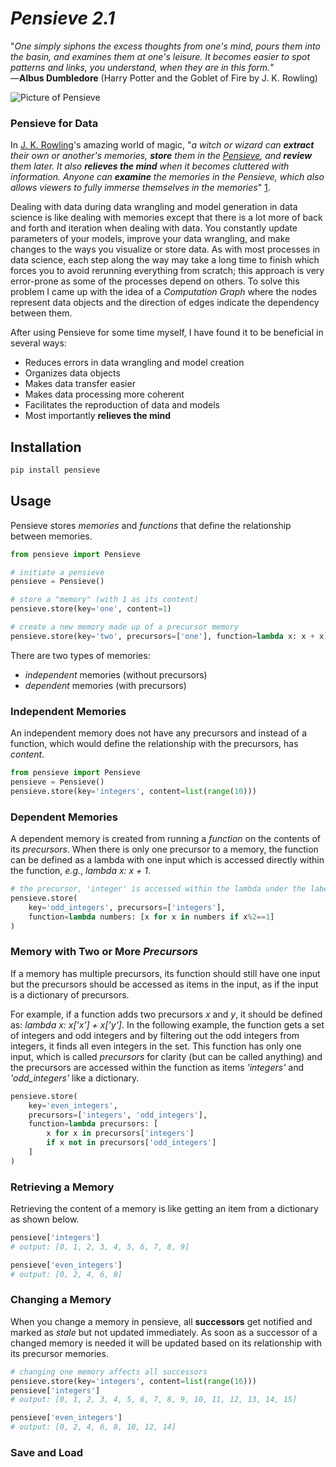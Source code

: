 # *Pensieve 2.1*

"*One simply siphons the excess thoughts from one's mind, pours them into the basin, and examines them at one's leisure. It becomes easier to spot patterns and links, you understand, when they are in this form.*"</br>
&mdash;**Albus Dumbledore** (Harry Potter and the Goblet of Fire by J. K. Rowling)

![Picture of Pensieve](https://raw.githubusercontent.com/idin/pensieve/master/pictures/pensieve.jpg)

### Pensieve for Data

In [J. K. Rowling](https://en.wikipedia.org/wiki/J._K._Rowling)'s amazing world of magic, 
"*a witch or wizard can **extract** their own or another's memories, **store** them in the [Pensieve](https://en.wikipedia.org/wiki/Magical_objects_in_Harry_Potter#Pensieve), 
and **review** them later. It also **relieves the mind** when it becomes cluttered with information. 
Anyone can **examine** the memories in the Pensieve, which also allows viewers to fully immerse 
themselves in the memories*" [1](https://en.wikipedia.org/wiki/Magical_objects_in_Harry_Potter#Pensieve). 

Dealing with data during data wrangling and model generation in data science is like dealing with memories 
except that there is a lot more of back and forth and iteration when dealing with data. 
You constantly update parameters of your models, improve your data wrangling, 
and make changes to the ways you visualize or store data. 
As with most processes in data science, each step along the way may take a long time to finish
which forces you to avoid rerunning everything from scratch; this approach is very error-prone as some 
of the processes depend on others. To solve this problem I came up with the idea of a *Computation Graph* 
where the nodes represent data objects and the direction of edges indicate the dependency between them. 

After using Pensieve for some time myself, I have found it to be beneficial in several ways:
* Reduces errors in data wrangling and model creation
* Organizes data objects
* Makes data transfer easier
* Makes data processing more coherent 
* Facilitates the reproduction of data and models
* Most importantly **relieves the mind**


## Installation
```bash
pip install pensieve
```

## Usage
Pensieve stores *memories* and *functions* that define the relationship between memories.

```python
from pensieve import Pensieve

# initiate a pensieve
pensieve = Pensieve()

# store a "memory" (with 1 as its content) 
pensieve.store(key='one', content=1)

# create a new memory made up of a precursor memory
pensieve.store(key='two', precursors=['one'], function=lambda x: x + x)
```

There are two types of memories:
- *independent* memories (without precursors)
- *dependent* memories (with precursors)

### Independent Memories
An independent memory does not have any precursors and instead of a function, 
which would define the relationship with the precursors, has *content*.

```python
from pensieve import Pensieve
pensieve = Pensieve()
pensieve.store(key='integers', content=list(range(10)))
```

### Dependent Memories
A dependent memory is created from running a *function* on the contents of 
its *precursors*. When there is only one precursor to a memory, the function can be
defined as a lambda with one input which is accessed directly within the function, 
*e.g.*, *lambda x: x + 1*.

```python
# the precursor, 'integer' is accessed within the lambda under the label: numbers
pensieve.store(
    key='odd_integers', precursors=['integers'],
    function=lambda numbers: [x for x in numbers if x%2==1]
)
```

### Memory with Two or More *Precursors*
If a memory has multiple precursors, its function should still have one input but 
the precursors should be accessed as items in the input, as if the input is a dictionary
of precursors.

For example, if a function adds two precursors *x* and *y*, it should be defined as:
*lambda x: x['x'] + x['y']*. In the following example, the function gets a set of integers and 
odd integers and by filtering out the odd integers from integers, it finds all even integers
in the set. This function has only one input, which is called *precursors* for clarity 
(but can be called anything) and the precursors are accessed within the function as 
items *'integers'* and *'odd_integers'* like a dictionary.

```python
pensieve.store(
    key='even_integers', 
    precursors=['integers', 'odd_integers'],
    function=lambda precursors: [
        x for x in precursors['integers'] 
        if x not in precursors['odd_integers']
    ]
)
```


### Retrieving a Memory
Retrieving the content of a memory is like getting an item from a dictionary as shown below.

```python
pensieve['integers']
# output: [0, 1, 2, 3, 4, 5, 6, 7, 8, 9]

pensieve['even_integers']
# output: [0, 2, 4, 6, 8]

```


### Changing a Memory
When you change a memory in pensieve, all **successors** get notified and marked as *stale* but not updated immediately.
As soon as a successor of a changed memory is needed it will be updated based on its relationship with its 
precursor memories.

```python
# changing one memory affects all successors
pensieve.store(key='integers', content=list(range(16)))
pensieve['integers']
# output: [0, 1, 2, 3, 4, 5, 6, 7, 8, 9, 10, 11, 12, 13, 14, 15]

pensieve['even_integers']
# output: [0, 2, 4, 6, 8, 10, 12, 14]
```

### Save and Load
